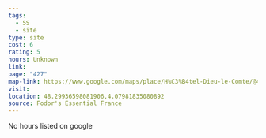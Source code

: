 ```yaml
---
tags:
  - 5S
  - site
type: site
cost: 6
rating: 5
hours: Unknown
link: 
page: "427"
map-link: https://www.google.com/maps/place/H%C3%B4tel-Dieu-le-Comte/@48.2992257,4.077257,17z/data=!3m1!4b1!4m6!3m5!1s0x47ee98f728f475f7:0x59df0690a9fc114!8m2!3d48.2992222!4d4.0798319!16s%2Fg%2F11b76t4q64?entry=ttu&g_ep=EgoyMDI0MDkyNS4wIKXMDSoASAFQAw%3D%3D
visit: 
location: 48.29936598081906,4.07981835080892
source: Fodor's Essential France
---
```

No hours listed on google